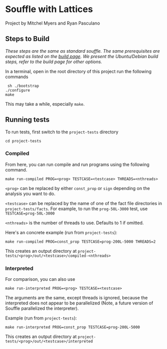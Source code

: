 # Souffle with Lattices

Project by Mitchel Myers and Ryan Pasculano

## Steps to Build

*These steps are the same as standard souffle. The same prerequisites are expected as listed on the [build page](https://souffle-lang.github.io/build). We present the Ubuntu/Debian build steps, refer to the build page for other options.*

In a terminal, open in the root directory of this project run the following commands

```
 sh ./bootstrap
./configure
make
```

This may take a while, especially `make`.

## Running tests

To run tests, first switch to the `project-tests` directory

```
cd project-tests
```

### Compiled

From here, you can run compile and run programs using the following command.

```
make run-compiled PROG=<prog> TESTCASE=<testcase> THREADS=<nthreads>
```

`<prog>` can be replaced by either `const_prop` or `sign` depending on the analysis you want to do.

`<testcase>` can be replaced by the name of one of the fact file directories in `project-tests/facts`. For example, to run the `prog-50L-3000` test, use `TESTCASE=prog-50L-3000`

`<nthreads>` is the number of threads to use. Defaults to 1 if omitted.

Here's an concrete example (run from `project-tests`):

```
make run-compiled PROG=const_prop TESTCASE=prog-200L-5000 THREADS=2
```

This creates an output directory at `project-tests/<prog>/out/<testcase>/compiled-<nthreads>`

### Interpreted

For comparison, you can also use

```
make run-interpreted PROG=<prog> TESTCASE=<testcase>
```

The arguments are the same, except threads is ignored, because the interpreted does not appear to be parallelized (Note, a future version of Souffle parallelized the interpreter).

Example (run from `project-tests`):

```
make run-interpreted PROG=const_prop TESTCASE=prog-200L-5000
```

This creates an output directory at `project-tests/<prog>/out/<testcase>/interpreted`
